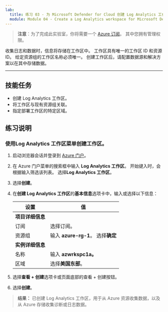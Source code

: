 ```yaml
---
lab:
  title: 练习 03 - 为 Microsoft Defender for Cloud 创建 Log Analytics 工作区
  module: Module 04 - Create a Log Analytics workspace for Microsoft Defender for Cloud
---
```



>**注意**：为了完成此实验室，你将需要一个 [Azure 订阅](https://azure.microsoft.com/en-us/free/?azure-portal=true)。 其中您拥有管理权限。 


收集日志和数据时，信息将存储在工作区中。 工作区具有唯一的工作区 ID 和资源 ID。 给定资源组的工作区名称必须唯一。 创建工作区后，请配置数据源和解决方案以在其中存储数据。 

---

## 技能任务

- 创建 Log Analytics 工作区。
- 将工作区与现有资源组关联。
- 指定部署工作区的特定区域。

## 练习说明 

### 使用Log Analytics 工作区菜单创建工作区。

1. 启动浏览器会话并登录到 [Azure 门户](https://portal.azure.com/)。
   
2. 在 Azure 门户菜单的搜索框中输入 **Log Analytics 工作区**。 开始键入时，会根据输入筛选该列表。 选择**Log Analytics 工作区**。

4. 选择**创建**。

5. 在**创建 Log Analytics 工作区**的**基本信息**选项卡中，输入或选择以下信息：
   
   |设置|值|
   |---|---|
   |**项目详细信息**|
   |订阅|选择订阅。|
   |资源组|输入 **azure-rg-1**。 选择**确定**|
   |**实例详细信息**|
   |名称|输入 **azwrkspc1a。**|
   |区域|选择**美国东部**。|

6. 选择**查看 + 创建**选项卡或页面底部的查看 + 创建按钮。
  
8. 选择**创建**。

> **结果：** 已创建 Log Analytics 工作区，用于从 Azure 资源收集数据，以及从 Azure 存储收集诊断或日志数据。
